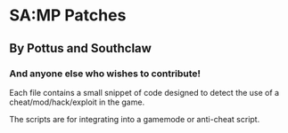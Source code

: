 # SA:MP Patches
## By Pottus and Southclaw
### And anyone else who wishes to contribute!


Each file contains a small snippet of code designed to detect the use of a cheat/mod/hack/exploit in the game.

The scripts are for integrating into a gamemode or anti-cheat script.
